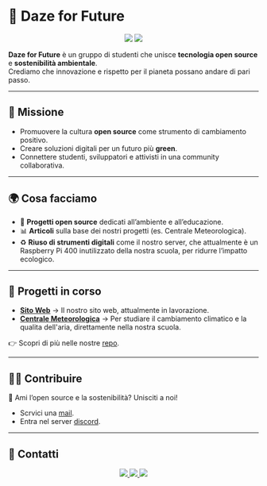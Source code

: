 # 🌱 Daze for Future

<p align="center">
  <img src="https://img.shields.io/badge/Open%20Source-❤️-brightgreen?style=for-the-badge" />
  <img src="https://img.shields.io/badge/Sostenibilità-🌍-green?style=for-the-badge" />
</p>

**Daze for Future** è un gruppo di studenti che unisce **tecnologia open source** e **sostenibilità ambientale**.  
Crediamo che innovazione e rispetto per il pianeta possano andare di pari passo. 

---

## 🚀 Missione
- Promuovere la cultura **open source** come strumento di cambiamento positivo.  
- Creare soluzioni digitali per un futuro più **green**.  
- Connettere studenti, sviluppatori e attivisti in una community collaborativa.  

---

## 🌍 Cosa facciamo
- 🔧 **Progetti open source** dedicati all’ambiente e all’educazione.  
- 📊 **Articoli** sulla base dei nostri progetti (es. Centrale Meteorologica).  
- ♻️ **Riuso di strumenti digitali** come il nostro server, che attualmente è un Raspberry Pi 400 inutilizzato della nostra scuola, per ridurre l’impatto ecologico.

---

## 📂 Progetti in corso
- [**Sito Web**](https://github.com/DazeForFuture/SitoDazeForFuture) → Il nostro sito web, attualmente in lavorazione.  
- [**Centrale Meteorologica**](#) → Per studiare il cambiamento climatico e la qualita dell'aria, direttamente nella nostra scuola.

👉 Scopri di più nelle nostre [repo](https://github.com/dazeforfuture).

---

## 👩‍💻 Contribuire
💚 Ami l’open source e la sostenibilità? Unisciti a noi!  
- Scrvici una [mail](mailto:dazeforfuture@liceodazeglio.edu.it).  
- Entra nel server [discord](https://discord.gg/acRaE6y4).

---

## 💬 Contatti
<p align="center">
  <a href="mailto:dazeforfuture@liceodazeglio.edu.it">
    <img src="https://img.shields.io/badge/Email-dazeforfuture%40liceodazeglio.edu.it-red?style=for-the-badge&logo=gmail" />
  </a>
  <a href="https://instagram.com/dazeforfuture">
    <img src="https://img.shields.io/badge/Instagram-@dazeforfuture-E4405F?style=for-the-badge&logo=instagram&logoColor=white" />
  </a>
  <a href="https://discord.gg/FPeF6UKnbF">
    <img src="https://img.shields.io/badge/Discord-https://discord.gg/FPeF6UKnbF-1DA1F2?style=for-the-badge&logo=twitter&logoColor=white" />
  </a>
</p>
